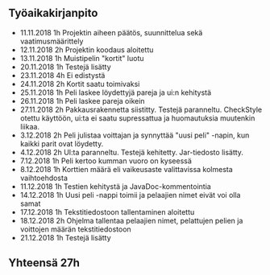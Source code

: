 ## Työaikakirjanpito

* 11.11.2018 1h Projektin aiheen päätös, suunnittelua sekä vaatimusmäärittely
* 12.11.2018 2h Projektin koodaus aloitettu
* 13.11.2018 1h Muistipelin "kortit" luotu
* 20.11.2018 1h Testejä lisätty
* 23.11.2018 4h Ei edistystä
* 24.11.2018 2h Kortit saatu toimivaksi
* 25.11.2018 1h Peli laskee löydettyjä pareja ja ui:n kehitystä
* 26.11.2018 1h Peli laskee pareja oikein
* 27.11.2018 2h Pakkausrakennetta siistitty. Testejä paranneltu. CheckStyle otettu käyttöön, ui:ta ei saatu supressattua ja huomautuksia muutenkin liikaa.
* 3.12.2018 2h Peli julistaa voittajan ja synnyttää "uusi peli" -napin, kun kaikki parit ovat löydetty.
* 4.12.2018 2h UI:ta paranneltu. Testejä kehitetty. Jar-tiedosto lisätty.
* 7.12.2018 1h Peli kertoo kumman vuoro on kyseessä
* 8.12.2018 1h Korttien määrä eli vaikeusaste valittavissa kolmesta vaihtoehdosta
* 11.12.2018 1h Testien kehitystä ja JavaDoc-kommentointia
* 14.12.2018 1h Uusi peli -nappi toimii ja pelaajien nimet eivät voi olla samat
* 17.12.2018 1h Tekstitiedostoon tallentaminen aloitettu
* 18.12.2018 2h Ohjelma tallentaa pelaajien nimet, pelattujen pelien ja voittojen määrän tekstitiedostoon
* 21.12.2018 1h Testejä lisätty

## Yhteensä 27h
